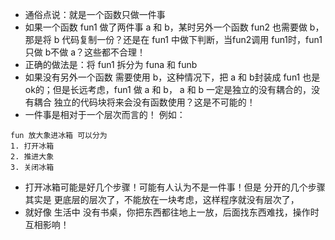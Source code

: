 * 通俗点说：就是一个函数只做一件事
* 如果一个函数 fun1 做了两件事 a 和 b，某时另外一个函数 fun2 也需要做 b，那是将 b 代码复制一份？还是在 fun1 中做下判断，当fun2调用 fun1时，fun1 只做 b不做 a？这些都不合理！
* 正确的做法是：将 fun1 拆分为 funa 和 funb
* 如果没有另外一个函数 需要使用 b，这种情况下，把 a 和 b封装成 fun1 也是ok的；但是长远考虑，fun1 做 a 和 b， a 和 b 一定是独立的没有耦合的，没有耦合 独立的代码块将来会没有函数使用？这是不可能的！
* 一件事是相对于一个层次而言的！
例如：
```
fun 放大象进冰箱 可以分为
1. 打开冰箱
2. 推进大象
3. 关闭冰箱
```
* 打开冰箱可能是好几个步骤！可能有人认为不是一件事！但是 分开的几个步骤其实是 更底层的层次了，不能放在一块考虑，这样程序就没有层次了，
* 就好像 生活中 没有书桌，你把东西都往地上一放，后面找东西难找，操作时互相影响！
